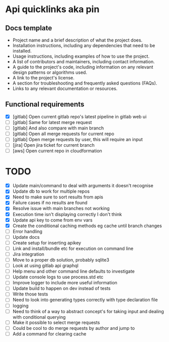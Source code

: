 # Api quicklinks aka pin

## Docs template

- Project name and a brief description of what the project does.
- Installation instructions, including any dependencies that need to be installed.
- Usage instructions, including examples of how to use the project.
- A list of contributors and maintainers, including contact information.
- A guide to the project's code, including information on any relevant design patterns or algorithms used.
- A link to the project's license.
- A section for troubleshooting and frequently asked questions (FAQs).
- Links to any relevant documentation or resources.

## Functional requirements

- [x] [gitlab] Open current gitlab repo's latest pipeline in gitlab web ui
- [ ] [gitlab] Same for latest merge request
- [ ] [gitlab] And also compare with main branch
- [ ] [gitlab] Open all merge requests for current repo
- [ ] [gitlab] Open merge requests by user, this will require an input
- [ ] [jira] Open jira ticket for current branch
- [ ] [aws] Open current repo in cloudformation

# TODO

- [x] Update main/command to deal with arguments it doesn't recognise
- [x] Update db to work for multiple repos
- [x] Need to make sure to sort results from apis
- [x] Failure cases if no results are found
- [x] Resolve issue with main branches not working
- [x] Execution time isn't displaying correctly I don't think
- [x] Update api key to come from env vars
- [x] Create the conditional caching methods eg cache until branch changes
- [ ] Error handling
- [ ] Update docs
- [ ] Create setup for inserting apikey
- [ ] Link and install/bundle etc for execution on command line
- [ ] Jira integration
- [ ] Move to a proper db solution, probably sqlite3
- [ ] Look at using gitlab api graphql
- [ ] Help menu and other command line defaults to investigate
- [ ] Update console logs to use process.std etc
- [ ] Improve logger to include more useful information
- [ ] Update build to happen on dev instead of tests
- [ ] Write those tests
- [ ] Need to look into generating types correctly with type declaration file
- [ ] logging
- [ ] Need to think of a way to abstract concept's for taking input and dealing with conditional querying
- [ ] Make it possible to select merge requests
- [ ] Could be cool to do merge requests by author and jump to
- [ ] Add a command for clearing cache
